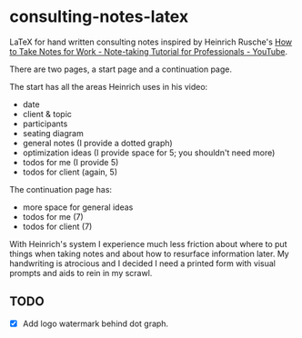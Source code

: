 # consulting-notes-latex

LaTeX for hand written consulting notes inspired by Heinrich Rusche's [How to Take Notes for Work - Note-taking Tutorial for Professionals - YouTube](https://www.youtube.com/watch?v=cYFD09vQd3E).

There are two pages, a start page and a continuation page.

The start has all the areas Heinrich uses in his video:

- date
- client & topic
- participants
- seating diagram
- general notes (I provide a dotted graph)
- optimization ideas (I provide space for 5; you shouldn't need more)
- todos for me (I provide 5)
- todos for client (again, 5)


The continuation page has:

- more space for general ideas
- todos for me (7)
- todos for client (7)

With Heinrich's system I experience much less friction about where to put things when taking notes and about how to resurface information later.  My handwriting is atrocious and I decided I need a printed form with visual prompts and aids to rein in my scrawl.


## TODO

-[x] Add logo watermark behind dot graph.


